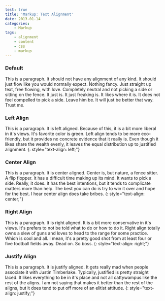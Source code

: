 ```yaml
---
test: true
title: 'Markup: Text Alignment'
date: 2013-01-14
categories:
    - Markup
tags:
    - alignment
    - content
    - css
    - markup
---
```


### Default

This is a paragraph. It should not have any alignment of any kind. It should
just flow like you would normally expect. Nothing fancy. Just straight up
text, free flowing, with love. Completely neutral and not picking a side or
sitting on the fence. It just is. It just freaking is. It likes where it is.
It does not feel compelled to pick a side. Leave him be. It will just be
better that way. Trust me.

### Left Align

This is a paragraph. It is left aligned. Because of this, it is a bit more
liberal in it's views. It's favorite color is green. Left align tends to be
more eco-friendly, but it provides no concrete evidence that it really is.
Even though it likes share the wealth evenly, it leaves the equal distribution
up to justified alignment. {: style="text-align: left;"}

### Center Align

This is a paragraph. It is center aligned. Center is, but nature, a fence
sitter. A flip flopper. It has a difficult time making up its mind. It wants
to pick a side. Really, it does. It has the best intentions, but it tends to
complicate matters more than help. The best you can do is try to win it over
and hope for the best. I hear center align does take bribes. {:
style="text-align: center;"}

### Right Align

This is a paragraph. It is right aligned. It is a bit more conservative in
it's views. It's prefers to not be told what to do or how to do it. Right
align totally owns a slew of guns and loves to head to the range for some
practice. Which is cool and all. I mean, it's a pretty good shot from at least
four or five football fields away. Dead on. So boss. {: style="text-align:
right;"}

### Justify Align

This is a paragraph. It is justify aligned. It gets really mad when people
associate it with Justin Timberlake. Typically, justified is pretty straight
laced. It likes everything to be in it's place and not all cattywampus like
the rest of the aligns. I am not saying that makes it better than the rest of
the aligns, but it does tend to put off more of an elitist attitude. {:
style="text-align: justify;"}
